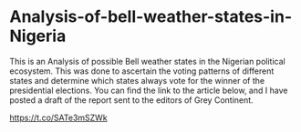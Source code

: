 # Analysis-of-bell-weather-states-in-Nigeria
This is an Analysis of possible Bell weather states in the Nigerian political ecosystem. This was done to ascertain the voting patterns of different states and determine which states always vote for the winner of the presidential elections. 
You can find the link to the article below, and I have posted a draft of the report sent to the editors of Grey Continent.

https://t.co/SATe3mSZWk
